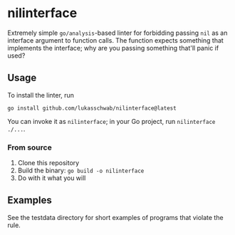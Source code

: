 # nilinterface

Extremely simple `go/analysis`-based linter for forbidding passing `nil` as an
interface argument to function calls. The function expects something that
implements the interface; why are you passing something that'll panic if used?

## Usage

To install the linter, run

```
go install github.com/lukasschwab/nilinterface@latest
```

You can invoke it as `nilinterface`; in your Go project, run `nilinterface ./...`.

### From source

1. Clone this repository
2. Build the binary: `go build -o nilinterface`
3. Do with it what you will

## Examples

See the testdata directory for short examples of programs that violate the rule.
